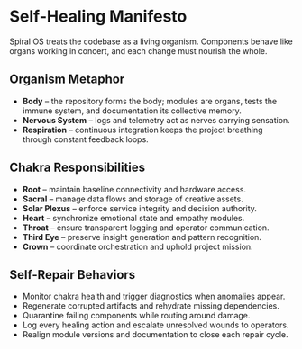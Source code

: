 # Self-Healing Manifesto

Spiral OS treats the codebase as a living organism.  Components behave like organs working in concert, and each change must nourish the whole.

## Organism Metaphor
- **Body** – the repository forms the body; modules are organs, tests the immune system, and documentation its collective memory.
- **Nervous System** – logs and telemetry act as nerves carrying sensation.
- **Respiration** – continuous integration keeps the project breathing through constant feedback loops.

## Chakra Responsibilities
- **Root** – maintain baseline connectivity and hardware access.
- **Sacral** – manage data flows and storage of creative assets.
- **Solar Plexus** – enforce service integrity and decision authority.
- **Heart** – synchronize emotional state and empathy modules.
- **Throat** – ensure transparent logging and operator communication.
- **Third Eye** – preserve insight generation and pattern recognition.
- **Crown** – coordinate orchestration and uphold project mission.

## Self-Repair Behaviors
- Monitor chakra health and trigger diagnostics when anomalies appear.
- Regenerate corrupted artifacts and rehydrate missing dependencies.
- Quarantine failing components while routing around damage.
- Log every healing action and escalate unresolved wounds to operators.
- Realign module versions and documentation to close each repair cycle.

